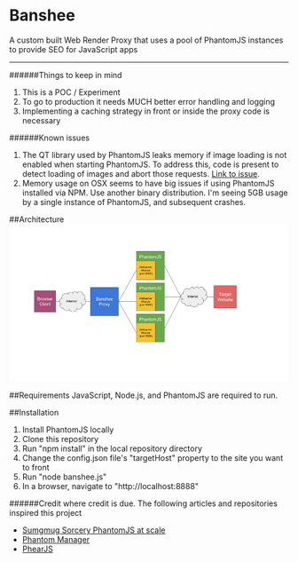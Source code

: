 # Banshee
A custom built Web Render Proxy that uses a pool of PhantomJS instances to provide SEO for JavaScript apps

<hr/>

######Things to keep in mind
1. This is a POC / Experiment
2. To go to production it needs MUCH better error handling and logging
3. Implementing a caching strategy in front or inside the proxy code is necessary

######Known issues
1. The QT library used by PhantomJS leaks memory if image loading is not enabled when starting PhantomJS.  To address this, code is present to detect loading of images and abort those requests. [Link to issue](https://github.com/ariya/phantomjs/issues/12903).
2. Memory usage on OSX seems to have big issues if using PhantomJS installed via NPM.  Use another binary distribution.  I'm seeing 5GB usage by a single instance of PhantomJS, and subsequent crashes. 

##Architecture
<img src="./doc/images/banshee.png"/>

##Requirements
JavaScript, Node.js, and PhantomJS are required to run.

##Installation
1. Install PhantomJS locally
2. Clone this repository
3. Run "npm install" in the local repository directory
4. Change the config.json file's "targetHost" property to the site you want to front
5. Run "node banshee.js"
6. In a browser, navigate to "http://localhost:8888"

######Credit where credit is due.
The following articles and repositories inspired this project
* [Sumgmug Sorcery PhantomJS at scale](http://sorcery.smugmug.com/2013/12/17/using-phantomjs-at-scale/)
* [Phantom Manager](https://github.com/FTBpro/phantom-manager)
* [PhearJS](https://github.com/Tomtomgo/phearjs_)
